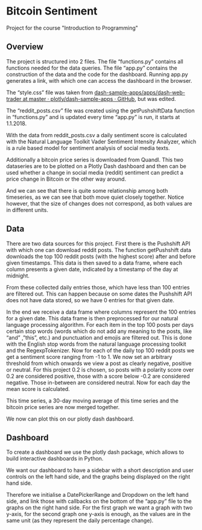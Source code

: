 # Bitcoin Sentiment
 Project for the course "Introduction to Programming"

## Overview
The project is structured into 2 files. The file “functions.py” contains all functions needed for the data queries. The file “app.py” contains the construction of the data and the code for the dashboard. Running app.py generates a link, with which one can access the dashboard in the browser. 

The “style.css” file was taken from [dash-sample-apps/apps/dash-web-trader at master · plotly/dash-sample-apps · GitHub](https://github.com/plotly/dash-sample-apps/tree/master/apps/dash-web-trader), but was edited.

The “reddit_posts.csv” file was created using the  getPushshiftData function in “functions.py” and is updated every time “app.py” is run, it starts at 1.1.2018.

With the data from reddit_posts.csv a daily sentiment score is calculated with the Natural Language Toolkit Vader Sentiment Intensity Analyzer, which is a rule based model for sentiment analysis of social media texts.

Additionally a bitcoin price series is downloaded from Quandl. This two dataseries are to be plotted on a Plotly Dash dashboard and then can be used whether a change in social media (reddit) sentiment can predict a price change in Bitcoin or the other way around. 

And we can see that there is quite some relationship among both timeseries, as we can see that both move quiet closely together. Notice however, that the size of changes does not correspond, as both values are in different units. 

## Data
There are two data sources for this project. First there is the Pushshift API with which one can download reddit posts. The function getPushshift data downloads the top 100 reddit posts (with the highest score)  after and before given timestamps. This data is then saved to a data frame, where each column presents a given date, indicated by a timestamp of the day at midnight.

From these collected daily entries those, which have less than 100 entries are filtered out. This can happen because on some dates the Pushshift API does not have data stored, so we have 0 entries for that given date. 

In the end we receive a data frame where columns represent the 100 entries for a given date. This data frame is then preprocessed for our natural language processing algorithm. For each item in the top 100 posts per days certain stop words (words which do not add any meaning to the posts, like “and” ,”this”, etc.)  and punctuation and emojis are filtered out. This is done with the English stop words from the natural language processing toolkit and the RegexpTokenizer. Now for each of the daily top 100 reddit posts we get a sentiment score ranging from -1 to 1. We now set an arbitrary threshold from which onwards we view a post as clearly negative, positive or neutral. For this project 0.2 is chosen, so posts with a polarity score over 0.2 are considered positive, those with a score below -0.2 are considered negative. Those in-between are considered neutral. Now for each day the mean score is calculated. 

This time series, a 30-day moving average of this time series and the bitcoin price series are now merged together. 

We now can plot this on our plotly dash dashboard. 

## Dashboard
To create a dashboard we use the plotly dash package, which allows to build interactive dashboards in Python.

We want our dashboard to have a sidebar with a short description and user controls on the left hand side, and the graphs being displayed on the right hand side.

Therefore we initialise a DatePickerRange and Dropdown on the left hand side, and link those with callbacks on the bottom of the “app.py” file to the graphs on the right hand side. For the first graph we want a graph with two y-axis, for the second graph one y-axis is enough, as the values are in the same unit (as they represent the daily percentage change). 